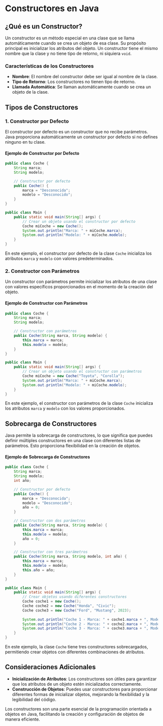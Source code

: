 # Constructores en Java

## ¿Qué es un Constructor?
Un constructor es un método especial en una clase que se llama automáticamente cuando se crea un objeto de esa clase. Su propósito principal es inicializar los atributos del objeto. Un constructor tiene el mismo nombre que la clase y no tiene tipo de retorno, ni siquiera `void`.

### Características de los Constructores
- **Nombre**: El nombre del constructor debe ser igual al nombre de la clase.
- **Tipo de Retorno**: Los constructores no tienen tipo de retorno.
- **Llamada Automática**: Se llaman automáticamente cuando se crea un objeto de la clase.

## Tipos de Constructores

### 1. Constructor por Defecto
El constructor por defecto es un constructor que no recibe parámetros. Java proporciona automáticamente un constructor por defecto si no defines ninguno en tu clase.

#### Ejemplo de Constructor por Defecto
```java
public class Coche {
    String marca;
    String modelo;

    // Constructor por defecto
    public Coche() {
        marca = "Desconocida";
        modelo = "Desconocido";
    }
}

public class Main {
    public static void main(String[] args) {
        // Crear un objeto usando el constructor por defecto
        Coche miCoche = new Coche();
        System.out.println("Marca: " + miCoche.marca);
        System.out.println("Modelo: " + miCoche.modelo);
    }
}
```

En este ejemplo, el constructor por defecto de la clase `Coche` inicializa los atributos `marca` y `modelo` con valores predeterminados.

### 2. Constructor con Parámetros
Un constructor con parámetros permite inicializar los atributos de una clase con valores específicos proporcionados en el momento de la creación del objeto.

#### Ejemplo de Constructor con Parámetros
```java
public class Coche {
    String marca;
    String modelo;

    // Constructor con parámetros
    public Coche(String marca, String modelo) {
        this.marca = marca;
        this.modelo = modelo;
    }
}

public class Main {
    public static void main(String[] args) {
        // Crear un objeto usando el constructor con parámetros
        Coche miCoche = new Coche("Toyota", "Corolla");
        System.out.println("Marca: " + miCoche.marca);
        System.out.println("Modelo: " + miCoche.modelo);
    }
}
```

En este ejemplo, el constructor con parámetros de la clase `Coche` inicializa los atributos `marca` y `modelo` con los valores proporcionados.

## Sobrecarga de Constructores
Java permite la sobrecarga de constructores, lo que significa que puedes definir múltiples constructores en una clase con diferentes listas de parámetros. Esto proporciona flexibilidad en la creación de objetos.

#### Ejemplo de Sobrecarga de Constructores
```java
public class Coche {
    String marca;
    String modelo;
    int año;

    // Constructor por defecto
    public Coche() {
        marca = "Desconocida";
        modelo = "Desconocido";
        año = 0;
    }

    // Constructor con dos parámetros
    public Coche(String marca, String modelo) {
        this.marca = marca;
        this.modelo = modelo;
        año = 0;
    }

    // Constructor con tres parámetros
    public Coche(String marca, String modelo, int año) {
        this.marca = marca;
        this.modelo = modelo;
        this.año = año;
    }
}

public class Main {
    public static void main(String[] args) {
        // Crear objetos usando diferentes constructores
        Coche coche1 = new Coche();
        Coche coche2 = new Coche("Honda", "Civic");
        Coche coche3 = new Coche("Ford", "Mustang", 2023);
        
        System.out.println("Coche 1 - Marca: " + coche1.marca + ", Modelo: " + coche1.modelo + ", Año: " + coche1.año);
        System.out.println("Coche 2 - Marca: " + coche2.marca + ", Modelo: " + coche2.modelo + ", Año: " + coche2.año);
        System.out.println("Coche 3 - Marca: " + coche3.marca + ", Modelo: " + coche3.modelo + ", Año: " + coche3.año);
    }
}
```

En este ejemplo, la clase `Coche` tiene tres constructores sobrecargados, permitiendo crear objetos con diferentes combinaciones de atributos.

## Consideraciones Adicionales
- **Inicialización de Atributos**: Los constructores son útiles para garantizar que los atributos de un objeto estén inicializados correctamente.
- **Construcción de Objetos**: Puedes usar constructores para proporcionar diferentes formas de inicializar objetos, mejorando la flexibilidad y la legibilidad del código.

Los constructores son una parte esencial de la programación orientada a objetos en Java, facilitando la creación y configuración de objetos de manera eficiente.
